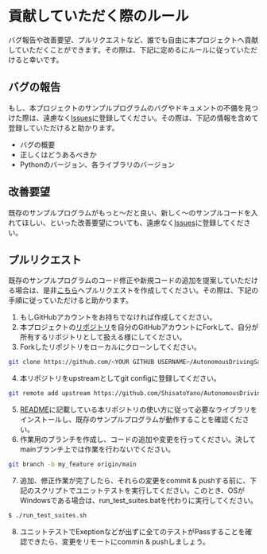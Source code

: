 # 貢献していただく際のルール
バグ報告や改善要望、プルリクエストなど、誰でも自由に本プロジェクトへ貢献していただくことができます。その際は、下記に定めるにルールに従っていただけると幸いです。  

## バグの報告
もし、本プロジェクトのサンプルプログラムのバグやドキュメントの不備を見つけた際は、遠慮なく[Issues](https://github.com/ShisatoYano/AutonomousDrivingSamplePrograms/issues)に登録してください。その際は、下記の情報を含めて登録していただけると助かります。  

* バグの概要
* 正しくはどうあるべきか
* Pythonのバージョン、各ライブラリのバージョン

## 改善要望
既存のサンプルプログラムがもっと～だと良い、新しく～のサンプルコードを入れてほしい、といった改善要望についても、遠慮なく[Issues](https://github.com/ShisatoYano/AutonomousDrivingSamplePrograms/issues)に登録してください。  

## プルリクエスト
既存のサンプルプログラムのコード修正や新規コードの追加を提案していただける場合は、是非[こちら](https://github.com/ShisatoYano/AutonomousDrivingSamplePrograms/pulls)へプルリクエストを作成してください。その際は、下記の手順に従っていただけると助かります。  

1. もしGitHubアカウントをお持ちでなければ作成してください。
2. 本プロジェクトの[リポジトリ](https://github.com/ShisatoYano/AutonomousDrivingSamplePrograms)を自分のGitHubアカウントにForkして、自分が所有するリポジトリとして扱える様にしてください。  
3. Forkしたリポジトリをローカルにクローンしてください。
```bash
git clone https://github.com/<YOUR GITHUB USERNAME>/AutonomousDrivingSamplePrograms.git
```
4. 本リポジトリをupstreamとしてgit configに登録してください。  
```bash
git remote add upstream https://github.com/ShisatoYano/AutonomousDrivingSamplePrograms.git
```
5. [README](../README.md)に記載している本リポジトリの使い方に従って必要なライブラリをインストールし、既存のサンプルプログラムが動作することを確認ください。  
6. 作業用のブランチを作成し、コードの追加や変更を行ってください。決してmainブランチ上では作業を行わないでください。    
```bash
git branch -b my_feature origin/main
```
7. 追加、修正作業が完了したら、それらの変更をcommit & pushする前に、下記のスクリプトでユニットテストを実行してください。このとき、OSがWindowsである場合は、run_test_suites.batを代わりに実行してください。    
```bash
$ ./run_test_suites.sh
```
8. ユニットテストでExeptionなどが出ずに全てのテストがPassすることを確認できたら、変更をリモートにcommin & pushしましょう。
